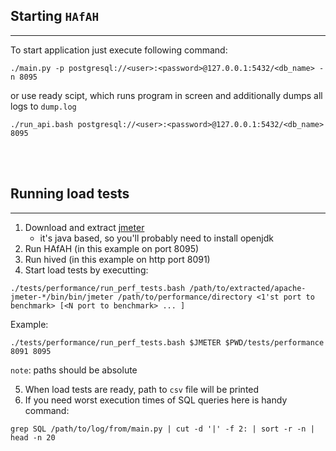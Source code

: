 ## Starting `HAfAH`
---
To start application just execute following command:

```
./main.py -p postgresql://<user>:<password>@127.0.0.1:5432/<db_name> -n 8095
```

or use ready scipt, which runs program in screen and additionally dumps all logs to `dump.log`

```
./run_api.bash postgresql://<user>:<password>@127.0.0.1:5432/<db_name> 8095
```

<br><br>

## Running load tests
---

1. Download and extract [jmeter](https://jmeter.apache.org/download_jmeter.cgi) 
	- it's java based, so you'll probably need to install openjdk
2. Run HAfAH (in this example on port 8095)
3. Run hived (in this example on http port 8091)
4. Start load tests by executting:

```
./tests/performance/run_perf_tests.bash /path/to/extracted/apache-jmeter-*/bin/bin/jmeter /path/to/performance/directory <1'st port to benchmark> [<N port to benchmark> ... ]
```

Example:
```
./tests/performance/run_perf_tests.bash $JMETER $PWD/tests/performance 8091 8095
```

`note`: paths should be absolute

5. When load tests are ready, path to `csv` file will be printed
6. If you need worst execution times of SQL queries here is handy command:

```
grep SQL /path/to/log/from/main.py | cut -d '|' -f 2: | sort -r -n | head -n 20
```